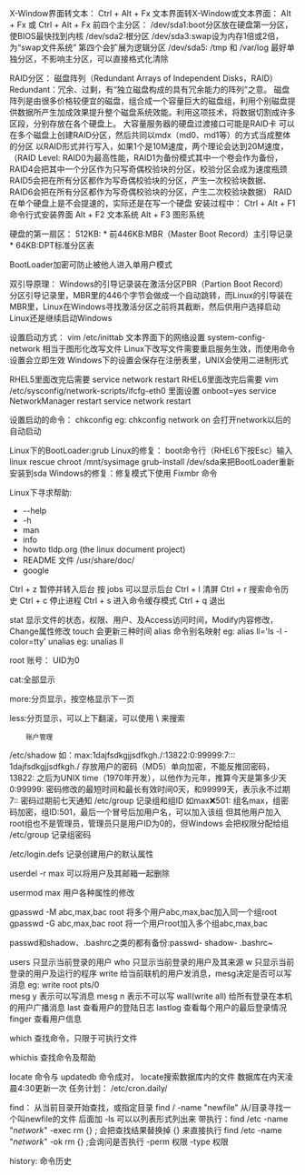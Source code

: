 X-Window界面转文本：
    Ctrl + Alt + Fx
文本界面转X-Window或文本界面：
    Alt + Fx 或 Ctrl + Alt + Fx
前四个主分区：
    /dev/sda1:boot分区放在硬盘第一分区，使BIOS最快找到内核
    /dev/sda2:根分区
    /dev/sda3:swap设为内存1倍或2倍，为“swap文件系统”
第四个会扩展为逻辑分区
    /dev/sda5:
        /tmp 和 /var/log 最好单独分区，不影响主分区，可以直接格式化清除

RAID分区：
    磁盘阵列（Redundant Arrays of Independent Disks，RAID）Redundant：冗余、过剩，有“独立磁盘构成的具有冗余能力的阵列”之意。
    磁盘阵列是由很多价格较便宜的磁盘，组合成一个容量巨大的磁盘组，利用个别磁盘提供数据所产生加成效果提升整个磁盘系统效能。利用这项技术，将数据切割成许多区段，分别存放在各个硬盘上。
大容量服务器的硬盘过渡接口可能是RAID卡
可以在多个磁盘上创建RAID分区，然后共同以mdx（md0、md1等）的方式当成整体的分区
以RAID形式并行写入，如果1个是10M速度，两个理论会达到20M速度，
（RAID Level: RAID0为最高性能，RAID1为备份模式其中一个卷会作为备份，
                RAID4会把其中一个分区作为只写奇偶校验块的分区，校验分区会成为速度瓶颈
                RAID5会把在所有分区都作为写奇偶校验块的分区，产生一次校验块数据、
                RAID6会把在所有分区都作为写奇偶校验块的分区，产生二次校验块数据）
    RAID在单个硬盘上是不会提速的，实际还是在写一个硬盘 
安装过程中：
    Ctrl + Alt + F1 命令行式安装界面
    Alt + F2 文本系统
    Alt + F3 图形系统

硬盘的第一扇区：
    512KB:
        * 前446KB:MBR（Master Boot Record）主引导记录
        * 64KB:DPT标准分区表

BootLoader加密可防止被他人进入单用户模式

双引导原理：
    Windows的引导记录装在激活分区PBR（Partion Boot Record）分区引导记录里，MBR里的446个字节会做成一个自动跳转，而Linux的引导装在MBR里，Linux在Windows寻找激活分区之前将其截断，然后供用户选择启动Linux还是继续启动Windows

设置启动方式：
    vim /etc/inittab 
文本界面下的网络设置
    system-config-network   相当于图形化改写文件
Linux下改写文件需要重启服务生效，而使用命令设置会立即生效
Windows下的设置会保存在注册表里，UNIX会使用二进制形式

RHEL5里面改完后需要 service network restart
RHEL6里面改完后需要 
    vim /etc/sysconfig/network-scripts/ifcfg-eth0
        里面设置    onboot=yes
    service NetworkManager restart
    service network restart

设置启动的命令：
    chkconfig
        eg: chkconfig network on 会打开network以后的自动启动

Linux下的BootLoader:grub
Linux的修复：
    boot命令行（RHEL6下按Esc）输入linux rescue
        chroot /mnt/sysimage
        grub-install /dev/sda来把BootLoader重新安装到sda
Windows的修复：修复模式下使用 Fixmbr 命令

Linux下寻求帮助:
* --help
* -h
* man
* info
* howto     tldp.org   (the linux document project)
* README 文件 /usr/share/doc/
* google

Ctrl + z 暂停并转入后台  按 jobs 可以显示后台
Ctrl + l 清屏
Ctrl + r 搜索命令历史
Ctrl + c 停止进程 
Ctrl + s 进入命令缓存模式  Ctrl + q 退出

stat 显示文件的状态，权限、用户、及Access访问时间，Modify内容修改，Change属性修改
touch 会更新三种时间
alias 命令别名映射
                eg: alias ll='ls -l -color=tty'
    unalias     eg: unalias ll

root 账号： UID为0

cat:全部显示

more:分页显示，按空格显示下一页

less:分页显示，可以上下翻滚，可以使用 \ 来搜索

        账户管理
/etc/shadow 
    如：max:$1$dajfsdkgjjsdfkgh./:13822:0:99999:7:::
        $1$dajfsdkgjjsdfkgh./   存放用户的密码（MD5）单向加密，不能反推回密码，
        13822:  之后为UNIX time（1970年开发），以他作为元年，推算今天是第多少天
        0:99999: 密码修改的最短时间和最长有效时间0天，和99999天，表示永不过期
        7::     密码过期前七天通知
/etc/group  记录组和组ID
    如max:x:501:
        组名max，组密码加密，组ID:501，最后一个冒号后加用户名，可以加入该组
            但其他用户加入root组也不是管理员，管理员只是用户ID为0的，但Windows
            会把权限分配给组
/etc/group  记录组密码

/etc/login.defs 记录创建用户的默认属性

userdel -r max 可以将用户及其邮箱一起删除

usermod max    用户各种属性的修改

gpasswd -M abc,max,bac root     将多个用户abc,max,bac加入同一个组root
gpasswd -G abc,max,bac root     将一个用户root加入多个组abc,max,bac

passwd和shadow、.bashrc之类的都有备份:passwd-    shadow- .bashrc~

users   只显示当前登录的用户
who     只显示当前登录的用户及其来源
w       只显示当前登录的用户及运行的程序
write   给当前联机的用户发消息，mesg决定是否可以写消息
    eg: write root pts/0    
        mesg y 表示可以写消息
        mesg n 表示不可以写
wall(write all)    给所有登录在本机的用户广播消息
last    查看用户的登陆日志
lastlog 查看每个用户的最后登录情况
finger  查看用户信息

which 查找命令，只限于可执行文件

whichis 查找命令及帮助

locate 命令与 updatedb 命令成对，
    locate搜索数据库内的文件
    数据库在内天凌晨4:30更新一次
    任务计划：   /etc/cron.daily/

find：
    从当前目录开始查找，或指定目录
    find / -name "newfile"    从/目录寻找一个叫newfile的文件
        后面加 -ls 可以以列表形式列出来
    带执行：find /etc -name "*network*" -exec rm {} \;
        会把查找结果替换掉 {} 来直接执行
        find /etc -name "*network*" -ok rm {} \;会询问是否执行
        -perm 权限 -type 权限

history:
    命令历史

